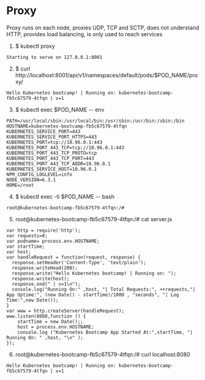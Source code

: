 # Proxy 

Proxy runs on each node, proxies UDP, TCP and SCTP, does not understand HTTP, provides load balancing, is only used to reach services

1. $ kubectl proxy
```
Starting to serve on 127.0.0.1:8001
```

2. $ curl http://localhost:8001/api/v1/namespaces/default/pods/$POD_NAME/proxy/

```
Hello Kubernetes bootcamp! | Running on: kubernetes-bootcamp-fb5c67579-4tfqn | v=1
```

3. $ kubectl exec $POD_NAME -- env
```
PATH=/usr/local/sbin:/usr/local/bin:/usr/sbin:/usr/bin:/sbin:/bin
HOSTNAME=kubernetes-bootcamp-fb5c67579-4tfqn
KUBERNETES_SERVICE_PORT=443
KUBERNETES_SERVICE_PORT_HTTPS=443
KUBERNETES_PORT=tcp://10.96.0.1:443
KUBERNETES_PORT_443_TCP=tcp://10.96.0.1:443
KUBERNETES_PORT_443_TCP_PROTO=tcp
KUBERNETES_PORT_443_TCP_PORT=443
KUBERNETES_PORT_443_TCP_ADDR=10.96.0.1
KUBERNETES_SERVICE_HOST=10.96.0.1
NPM_CONFIG_LOGLEVEL=info
NODE_VERSION=6.3.1
HOME=/root
```

4. $ kubectl exec -ti $POD_NAME -- bash
```
root@kubernetes-bootcamp-fb5c67579-4tfqn:/#
```

5. root@kubernetes-bootcamp-fb5c67579-4tfqn:/# cat server.js
```
var http = require('http');
var requests=0;
var podname= process.env.HOSTNAME;
var startTime;
var host;
var handleRequest = function(request, response) {
  response.setHeader('Content-Type', 'text/plain');
  response.writeHead(200);
  response.write("Hello Kubernetes bootcamp! | Running on: ");
  response.write(host);
  response.end(" | v=1\n");
  console.log("Running On:" ,host, "| Total Requests:", ++requests,"| App Uptime:", (new Date() - startTime)/1000 , "seconds", "| Log Time:",new Date());
}
var www = http.createServer(handleRequest);
www.listen(8080,function () {
    startTime = new Date();;
    host = process.env.HOSTNAME;
    console.log ("Kubernetes Bootcamp App Started At:",startTime, "| Running On: " ,host, "\n" );
});
```

6. root@kubernetes-bootcamp-fb5c67579-4tfqn:/# curl localhost:8080
```
Hello Kubernetes bootcamp! | Running on: kubernetes-bootcamp-fb5c67579-4tfqn | v=1
```
